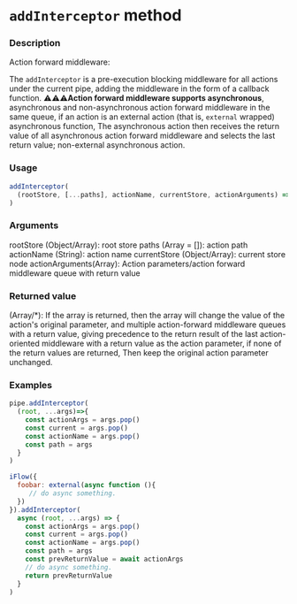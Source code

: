 # `addInterceptor` method

### Description
Action forward middleware:

The `addInterceptor` is a pre-execution blocking middleware for all actions under the current pipe, adding the middleware in the form of a callback function.
⚠️⚠️⚠️️**Action forward middleware supports asynchronous**, asynchronous and non-asynchronous action forward middleware in the same queue, if an action is an external action (that is, `external` wrapped) asynchronous function, The asynchronous action then receives the return value of all asynchronous action forward middleware and selects the last return value; non-external asynchronous action.

### Usage
```javascript
addInterceptor(
  (rootStore, [...paths], actionName, currentStore, actionArguments) => {}
)
```

### Arguments
rootStore (Object/Array): root store
paths (Array = []): action path
actionName (String): action name
currentStore (Object/Array): current store node
actionArguments(Array): Action parameters/action forward middleware queue with return value

### Returned value
(Array/*): If the array is returned, then the array will change the value of the action's original parameter, and multiple action-forward middleware queues with a return value, giving precedence to the return result of the last action-oriented middleware with a return value as the action parameter, if none of the return values are returned, Then keep the original action parameter unchanged.

### Examples
```javascript
pipe.addInterceptor(
  (root, ...args)=>{
    const actionArgs = args.pop()
    const current = args.pop()
    const actionName = args.pop()
    const path = args
  }
)
```

```javascript
iFlow({
  foobar: external(async function (){
     // do async something.
  })
}).addInterceptor(
  async (root, ...args) => {
    const actionArgs = args.pop()
    const current = args.pop()
    const actionName = args.pop()
    const path = args
    const prevReturnValue = await actionArgs
    // do async something.
    return prevReturnValue
  }
)
```
